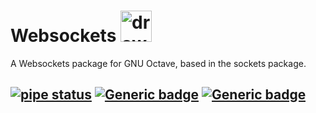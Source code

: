 # Websockets <img src="https://user-images.githubusercontent.com/26353057/93724272-fbaa1b80-fb7b-11ea-9583-875087e7820c.png" alt="drawing" width="50"/>

A Websockets package for GNU Octave, based in the sockets package.

[![pipe status](https://gitlab.com/gnuoctave/octave-websockets/badges/master/pipeline.svg)](https://gitlab.com/gnuoctave/octave-websockets/pipelines/master/latest) [![Generic badge](https://img.shields.io/badge/tarball-latest-blue.svg)](https://gitlab.com/gnuoctave/octave-websockets/-/jobs/artifacts/master/browse/target?job=build) [![Generic badge](https://img.shields.io/badge/docs-latest-blue.svg)](https://gnuoctave.gitlab.io/octave-websockets/websockets/)
------
